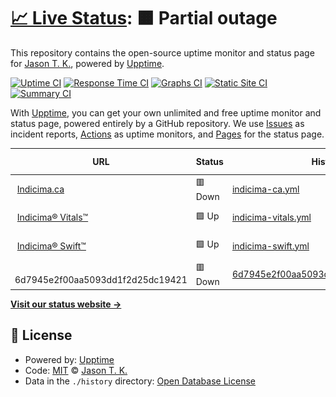 # [📈 Live Status](https://vitals.indicima.ca): <!--live status--> **🟧 Partial outage**

This repository contains the open-source uptime monitor and status page for [Jason T. K.](https://indicima.ca), powered by [Upptime](https://github.com/upptime/upptime).

[![Uptime CI](https://github.com/indicima/vitals.indicima.ca/workflows/Uptime%20CI/badge.svg)](https://github.com/indicima/vitals.indicima.ca/actions?query=workflow%3A%22Uptime+CI%22)
[![Response Time CI](https://github.com/indicima/vitals.indicima.ca/workflows/Response%20Time%20CI/badge.svg)](https://github.com/indicima/vitals.indicima.ca/actions?query=workflow%3A%22Response+Time+CI%22)
[![Graphs CI](https://github.com/indicima/vitals.indicima.ca/workflows/Graphs%20CI/badge.svg)](https://github.com/indicima/vitals.indicima.ca/actions?query=workflow%3A%22Graphs+CI%22)
[![Static Site CI](https://github.com/indicima/vitals.indicima.ca/workflows/Static%20Site%20CI/badge.svg)](https://github.com/indicima/vitals.indicima.ca/actions?query=workflow%3A%22Static+Site+CI%22)
[![Summary CI](https://github.com/indicima/vitals.indicima.ca/workflows/Summary%20CI/badge.svg)](https://github.com/indicima/vitals.indicima.ca/actions?query=workflow%3A%22Summary+CI%22)

With [Upptime](https://upptime.js.org), you can get your own unlimited and free uptime monitor and status page, powered entirely by a GitHub repository. We use [Issues](https://github.com/indicima/vitals.indicima.ca/issues) as incident reports, [Actions](https://github.com/indicima/vitals.indicima.ca/actions) as uptime monitors, and [Pages](https://vitals.indicima.ca) for the status page.

<!--start: status pages-->
<!-- This summary is generated by Upptime (https://github.com/upptime/upptime) -->
<!-- Do not edit this manually, your changes will be overwritten -->
<!-- prettier-ignore -->
| URL | Status | History | Response Time | Uptime |
| --- | ------ | ------- | ------------- | ------ |
| <img alt="" src="https://icons.duckduckgo.com/ip3/indicima.ca.ico" height="13"> [Indicima.ca](https://indicima.ca) | 🟥 Down | [indicima-ca.yml](https://github.com/indicima/vitals.indicima.ca/commits/HEAD/history/indicima-ca.yml) | <details><summary><img alt="Response time graph" src="./graphs/indicima-ca/response-time-week.png" height="20"> 469ms</summary><br><a href="https://vitals.indicima.ca/history/indicima-ca"><img alt="Response time 469" src="https://img.shields.io/endpoint?url=https%3A%2F%2Fraw.githubusercontent.com%2Findicima%2Fvitals.indicima.ca%2FHEAD%2Fapi%2Findicima-ca%2Fresponse-time.json"></a><br><a href="https://vitals.indicima.ca/history/indicima-ca"><img alt="24-hour response time 469" src="https://img.shields.io/endpoint?url=https%3A%2F%2Fraw.githubusercontent.com%2Findicima%2Fvitals.indicima.ca%2FHEAD%2Fapi%2Findicima-ca%2Fresponse-time-day.json"></a><br><a href="https://vitals.indicima.ca/history/indicima-ca"><img alt="7-day response time 469" src="https://img.shields.io/endpoint?url=https%3A%2F%2Fraw.githubusercontent.com%2Findicima%2Fvitals.indicima.ca%2FHEAD%2Fapi%2Findicima-ca%2Fresponse-time-week.json"></a><br><a href="https://vitals.indicima.ca/history/indicima-ca"><img alt="30-day response time 469" src="https://img.shields.io/endpoint?url=https%3A%2F%2Fraw.githubusercontent.com%2Findicima%2Fvitals.indicima.ca%2FHEAD%2Fapi%2Findicima-ca%2Fresponse-time-month.json"></a><br><a href="https://vitals.indicima.ca/history/indicima-ca"><img alt="1-year response time 469" src="https://img.shields.io/endpoint?url=https%3A%2F%2Fraw.githubusercontent.com%2Findicima%2Fvitals.indicima.ca%2FHEAD%2Fapi%2Findicima-ca%2Fresponse-time-year.json"></a></details> | <details><summary><a href="https://vitals.indicima.ca/history/indicima-ca">100.00%</a></summary><a href="https://vitals.indicima.ca/history/indicima-ca"><img alt="All-time uptime 100.00%" src="https://img.shields.io/endpoint?url=https%3A%2F%2Fraw.githubusercontent.com%2Findicima%2Fvitals.indicima.ca%2FHEAD%2Fapi%2Findicima-ca%2Fuptime.json"></a><br><a href="https://vitals.indicima.ca/history/indicima-ca"><img alt="24-hour uptime 100.00%" src="https://img.shields.io/endpoint?url=https%3A%2F%2Fraw.githubusercontent.com%2Findicima%2Fvitals.indicima.ca%2FHEAD%2Fapi%2Findicima-ca%2Fuptime-day.json"></a><br><a href="https://vitals.indicima.ca/history/indicima-ca"><img alt="7-day uptime 100.00%" src="https://img.shields.io/endpoint?url=https%3A%2F%2Fraw.githubusercontent.com%2Findicima%2Fvitals.indicima.ca%2FHEAD%2Fapi%2Findicima-ca%2Fuptime-week.json"></a><br><a href="https://vitals.indicima.ca/history/indicima-ca"><img alt="30-day uptime 100.00%" src="https://img.shields.io/endpoint?url=https%3A%2F%2Fraw.githubusercontent.com%2Findicima%2Fvitals.indicima.ca%2FHEAD%2Fapi%2Findicima-ca%2Fuptime-month.json"></a><br><a href="https://vitals.indicima.ca/history/indicima-ca"><img alt="1-year uptime 100.00%" src="https://img.shields.io/endpoint?url=https%3A%2F%2Fraw.githubusercontent.com%2Findicima%2Fvitals.indicima.ca%2FHEAD%2Fapi%2Findicima-ca%2Fuptime-year.json"></a></details>
| <img alt="" src="https://icons.duckduckgo.com/ip3/vitals.indicima.ca.ico" height="13"> [Indicima® Vitals™](https://vitals.indicima.ca) | 🟩 Up | [indicima-vitals.yml](https://github.com/indicima/vitals.indicima.ca/commits/HEAD/history/indicima-vitals.yml) | <details><summary><img alt="Response time graph" src="./graphs/indicima-vitals/response-time-week.png" height="20"> 113ms</summary><br><a href="https://vitals.indicima.ca/history/indicima-vitals"><img alt="Response time 113" src="https://img.shields.io/endpoint?url=https%3A%2F%2Fraw.githubusercontent.com%2Findicima%2Fvitals.indicima.ca%2FHEAD%2Fapi%2Findicima-vitals%2Fresponse-time.json"></a><br><a href="https://vitals.indicima.ca/history/indicima-vitals"><img alt="24-hour response time 113" src="https://img.shields.io/endpoint?url=https%3A%2F%2Fraw.githubusercontent.com%2Findicima%2Fvitals.indicima.ca%2FHEAD%2Fapi%2Findicima-vitals%2Fresponse-time-day.json"></a><br><a href="https://vitals.indicima.ca/history/indicima-vitals"><img alt="7-day response time 113" src="https://img.shields.io/endpoint?url=https%3A%2F%2Fraw.githubusercontent.com%2Findicima%2Fvitals.indicima.ca%2FHEAD%2Fapi%2Findicima-vitals%2Fresponse-time-week.json"></a><br><a href="https://vitals.indicima.ca/history/indicima-vitals"><img alt="30-day response time 113" src="https://img.shields.io/endpoint?url=https%3A%2F%2Fraw.githubusercontent.com%2Findicima%2Fvitals.indicima.ca%2FHEAD%2Fapi%2Findicima-vitals%2Fresponse-time-month.json"></a><br><a href="https://vitals.indicima.ca/history/indicima-vitals"><img alt="1-year response time 113" src="https://img.shields.io/endpoint?url=https%3A%2F%2Fraw.githubusercontent.com%2Findicima%2Fvitals.indicima.ca%2FHEAD%2Fapi%2Findicima-vitals%2Fresponse-time-year.json"></a></details> | <details><summary><a href="https://vitals.indicima.ca/history/indicima-vitals">100.00%</a></summary><a href="https://vitals.indicima.ca/history/indicima-vitals"><img alt="All-time uptime 100.00%" src="https://img.shields.io/endpoint?url=https%3A%2F%2Fraw.githubusercontent.com%2Findicima%2Fvitals.indicima.ca%2FHEAD%2Fapi%2Findicima-vitals%2Fuptime.json"></a><br><a href="https://vitals.indicima.ca/history/indicima-vitals"><img alt="24-hour uptime 100.00%" src="https://img.shields.io/endpoint?url=https%3A%2F%2Fraw.githubusercontent.com%2Findicima%2Fvitals.indicima.ca%2FHEAD%2Fapi%2Findicima-vitals%2Fuptime-day.json"></a><br><a href="https://vitals.indicima.ca/history/indicima-vitals"><img alt="7-day uptime 100.00%" src="https://img.shields.io/endpoint?url=https%3A%2F%2Fraw.githubusercontent.com%2Findicima%2Fvitals.indicima.ca%2FHEAD%2Fapi%2Findicima-vitals%2Fuptime-week.json"></a><br><a href="https://vitals.indicima.ca/history/indicima-vitals"><img alt="30-day uptime 100.00%" src="https://img.shields.io/endpoint?url=https%3A%2F%2Fraw.githubusercontent.com%2Findicima%2Fvitals.indicima.ca%2FHEAD%2Fapi%2Findicima-vitals%2Fuptime-month.json"></a><br><a href="https://vitals.indicima.ca/history/indicima-vitals"><img alt="1-year uptime 100.00%" src="https://img.shields.io/endpoint?url=https%3A%2F%2Fraw.githubusercontent.com%2Findicima%2Fvitals.indicima.ca%2FHEAD%2Fapi%2Findicima-vitals%2Fuptime-year.json"></a></details>
| <img alt="" src="https://icons.duckduckgo.com/ip3/null.ico" height="13"> [Indicima® Swift™](swift.indicima.ca) | 🟩 Up | [indicima-swift.yml](https://github.com/indicima/vitals.indicima.ca/commits/HEAD/history/indicima-swift.yml) | <details><summary><img alt="Response time graph" src="./graphs/indicima-swift/response-time-week.png" height="20"> 73ms</summary><br><a href="https://vitals.indicima.ca/history/indicima-swift"><img alt="Response time 73" src="https://img.shields.io/endpoint?url=https%3A%2F%2Fraw.githubusercontent.com%2Findicima%2Fvitals.indicima.ca%2FHEAD%2Fapi%2Findicima-swift%2Fresponse-time.json"></a><br><a href="https://vitals.indicima.ca/history/indicima-swift"><img alt="24-hour response time 73" src="https://img.shields.io/endpoint?url=https%3A%2F%2Fraw.githubusercontent.com%2Findicima%2Fvitals.indicima.ca%2FHEAD%2Fapi%2Findicima-swift%2Fresponse-time-day.json"></a><br><a href="https://vitals.indicima.ca/history/indicima-swift"><img alt="7-day response time 73" src="https://img.shields.io/endpoint?url=https%3A%2F%2Fraw.githubusercontent.com%2Findicima%2Fvitals.indicima.ca%2FHEAD%2Fapi%2Findicima-swift%2Fresponse-time-week.json"></a><br><a href="https://vitals.indicima.ca/history/indicima-swift"><img alt="30-day response time 73" src="https://img.shields.io/endpoint?url=https%3A%2F%2Fraw.githubusercontent.com%2Findicima%2Fvitals.indicima.ca%2FHEAD%2Fapi%2Findicima-swift%2Fresponse-time-month.json"></a><br><a href="https://vitals.indicima.ca/history/indicima-swift"><img alt="1-year response time 73" src="https://img.shields.io/endpoint?url=https%3A%2F%2Fraw.githubusercontent.com%2Findicima%2Fvitals.indicima.ca%2FHEAD%2Fapi%2Findicima-swift%2Fresponse-time-year.json"></a></details> | <details><summary><a href="https://vitals.indicima.ca/history/indicima-swift">100.00%</a></summary><a href="https://vitals.indicima.ca/history/indicima-swift"><img alt="All-time uptime 100.00%" src="https://img.shields.io/endpoint?url=https%3A%2F%2Fraw.githubusercontent.com%2Findicima%2Fvitals.indicima.ca%2FHEAD%2Fapi%2Findicima-swift%2Fuptime.json"></a><br><a href="https://vitals.indicima.ca/history/indicima-swift"><img alt="24-hour uptime 100.00%" src="https://img.shields.io/endpoint?url=https%3A%2F%2Fraw.githubusercontent.com%2Findicima%2Fvitals.indicima.ca%2FHEAD%2Fapi%2Findicima-swift%2Fuptime-day.json"></a><br><a href="https://vitals.indicima.ca/history/indicima-swift"><img alt="7-day uptime 100.00%" src="https://img.shields.io/endpoint?url=https%3A%2F%2Fraw.githubusercontent.com%2Findicima%2Fvitals.indicima.ca%2FHEAD%2Fapi%2Findicima-swift%2Fuptime-week.json"></a><br><a href="https://vitals.indicima.ca/history/indicima-swift"><img alt="30-day uptime 100.00%" src="https://img.shields.io/endpoint?url=https%3A%2F%2Fraw.githubusercontent.com%2Findicima%2Fvitals.indicima.ca%2FHEAD%2Fapi%2Findicima-swift%2Fuptime-month.json"></a><br><a href="https://vitals.indicima.ca/history/indicima-swift"><img alt="1-year uptime 100.00%" src="https://img.shields.io/endpoint?url=https%3A%2F%2Fraw.githubusercontent.com%2Findicima%2Fvitals.indicima.ca%2FHEAD%2Fapi%2Findicima-swift%2Fuptime-year.json"></a></details>
| <img alt="" src="https://icons.duckduckgo.com/ip3/null.ico" height="13"> 6d7945e2f00aa5093dd1f2d25dc19421 | 🟥 Down | [6d7945e2f00aa5093dd1f2d25dc19421.yml](https://github.com/indicima/vitals.indicima.ca/commits/HEAD/history/6d7945e2f00aa5093dd1f2d25dc19421.yml) | <details><summary><img alt="Response time graph" src="./graphs/6d7945e2f00aa5093dd1f2d25dc19421/response-time-week.png" height="20"> 0ms</summary><br><a href="https://vitals.indicima.ca/history/6d7945e2f00aa5093dd1f2d25dc19421"><img alt="Response time 0" src="https://img.shields.io/endpoint?url=https%3A%2F%2Fraw.githubusercontent.com%2Findicima%2Fvitals.indicima.ca%2FHEAD%2Fapi%2F6d7945e2f00aa5093dd1f2d25dc19421%2Fresponse-time.json"></a><br><a href="https://vitals.indicima.ca/history/6d7945e2f00aa5093dd1f2d25dc19421"><img alt="24-hour response time 0" src="https://img.shields.io/endpoint?url=https%3A%2F%2Fraw.githubusercontent.com%2Findicima%2Fvitals.indicima.ca%2FHEAD%2Fapi%2F6d7945e2f00aa5093dd1f2d25dc19421%2Fresponse-time-day.json"></a><br><a href="https://vitals.indicima.ca/history/6d7945e2f00aa5093dd1f2d25dc19421"><img alt="7-day response time 0" src="https://img.shields.io/endpoint?url=https%3A%2F%2Fraw.githubusercontent.com%2Findicima%2Fvitals.indicima.ca%2FHEAD%2Fapi%2F6d7945e2f00aa5093dd1f2d25dc19421%2Fresponse-time-week.json"></a><br><a href="https://vitals.indicima.ca/history/6d7945e2f00aa5093dd1f2d25dc19421"><img alt="30-day response time 0" src="https://img.shields.io/endpoint?url=https%3A%2F%2Fraw.githubusercontent.com%2Findicima%2Fvitals.indicima.ca%2FHEAD%2Fapi%2F6d7945e2f00aa5093dd1f2d25dc19421%2Fresponse-time-month.json"></a><br><a href="https://vitals.indicima.ca/history/6d7945e2f00aa5093dd1f2d25dc19421"><img alt="1-year response time 0" src="https://img.shields.io/endpoint?url=https%3A%2F%2Fraw.githubusercontent.com%2Findicima%2Fvitals.indicima.ca%2FHEAD%2Fapi%2F6d7945e2f00aa5093dd1f2d25dc19421%2Fresponse-time-year.json"></a></details> | <details><summary><a href="https://vitals.indicima.ca/history/6d7945e2f00aa5093dd1f2d25dc19421">100.00%</a></summary><a href="https://vitals.indicima.ca/history/6d7945e2f00aa5093dd1f2d25dc19421"><img alt="All-time uptime 100.00%" src="https://img.shields.io/endpoint?url=https%3A%2F%2Fraw.githubusercontent.com%2Findicima%2Fvitals.indicima.ca%2FHEAD%2Fapi%2F6d7945e2f00aa5093dd1f2d25dc19421%2Fuptime.json"></a><br><a href="https://vitals.indicima.ca/history/6d7945e2f00aa5093dd1f2d25dc19421"><img alt="24-hour uptime 100.00%" src="https://img.shields.io/endpoint?url=https%3A%2F%2Fraw.githubusercontent.com%2Findicima%2Fvitals.indicima.ca%2FHEAD%2Fapi%2F6d7945e2f00aa5093dd1f2d25dc19421%2Fuptime-day.json"></a><br><a href="https://vitals.indicima.ca/history/6d7945e2f00aa5093dd1f2d25dc19421"><img alt="7-day uptime 100.00%" src="https://img.shields.io/endpoint?url=https%3A%2F%2Fraw.githubusercontent.com%2Findicima%2Fvitals.indicima.ca%2FHEAD%2Fapi%2F6d7945e2f00aa5093dd1f2d25dc19421%2Fuptime-week.json"></a><br><a href="https://vitals.indicima.ca/history/6d7945e2f00aa5093dd1f2d25dc19421"><img alt="30-day uptime 100.00%" src="https://img.shields.io/endpoint?url=https%3A%2F%2Fraw.githubusercontent.com%2Findicima%2Fvitals.indicima.ca%2FHEAD%2Fapi%2F6d7945e2f00aa5093dd1f2d25dc19421%2Fuptime-month.json"></a><br><a href="https://vitals.indicima.ca/history/6d7945e2f00aa5093dd1f2d25dc19421"><img alt="1-year uptime 100.00%" src="https://img.shields.io/endpoint?url=https%3A%2F%2Fraw.githubusercontent.com%2Findicima%2Fvitals.indicima.ca%2FHEAD%2Fapi%2F6d7945e2f00aa5093dd1f2d25dc19421%2Fuptime-year.json"></a></details>

<!--end: status pages-->

[**Visit our status website →**](https://vitals.indicima.ca)

## 📄 License

- Powered by: [Upptime](https://github.com/upptime/upptime)
- Code: [MIT](./LICENSE) © [Jason T. K.](https://indicima.ca)
- Data in the `./history` directory: [Open Database License](https://opendatacommons.org/licenses/odbl/1-0/)

